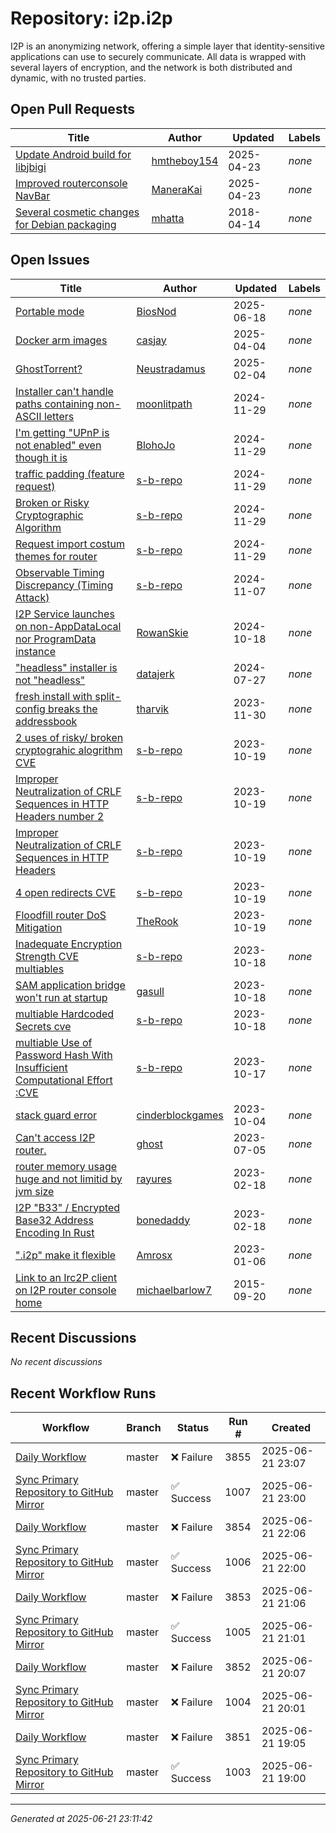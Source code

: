 # Repository: i2p.i2p

I2P is an anonymizing network, offering a simple layer that identity-sensitive applications can use to securely communicate. All data is wrapped with several layers of encryption, and the network is both distributed and dynamic, with no trusted parties. 

## Open Pull Requests


| Title | Author | Updated | Labels |
|-------|--------|---------|--------|
| [Update Android build for libjbigi](https://github.com/i2p/i2p.i2p/pull/46) | [hmtheboy154](https://github.com/hmtheboy154) | 2025-04-23 | *none* |
| [Improved routerconsole NavBar](https://github.com/i2p/i2p.i2p/pull/47) | [ManeraKai](https://github.com/ManeraKai) | 2025-04-23 | *none* |
| [Several cosmetic changes for Debian packaging](https://github.com/i2p/i2p.i2p/pull/15) | [mhatta](https://github.com/mhatta) | 2018-04-14 | *none* |



## Open Issues


| Title | Author | Updated | Labels |
|-------|--------|---------|--------|
| [Portable mode](https://github.com/i2p/i2p.i2p/issues/106) | [BiosNod](https://github.com/BiosNod) | 2025-06-18 | *none* |
| [Docker arm images](https://github.com/i2p/i2p.i2p/issues/34) | [casjay](https://github.com/casjay) | 2025-04-04 | *none* |
| [GhostTorrent?](https://github.com/i2p/i2p.i2p/issues/99) | [Neustradamus](https://github.com/Neustradamus) | 2025-02-04 | *none* |
| [Installer can't handle paths containing non-ASCII letters](https://github.com/i2p/i2p.i2p/issues/86) | [moonlitpath](https://github.com/moonlitpath) | 2024-11-29 | *none* |
| [I'm getting "UPnP is not enabled" even though it is](https://github.com/i2p/i2p.i2p/issues/84) | [BlohoJo](https://github.com/BlohoJo) | 2024-11-29 | *none* |
| [traffic padding (feature request)](https://github.com/i2p/i2p.i2p/issues/88) | [s-b-repo](https://github.com/s-b-repo) | 2024-11-29 | *none* |
| [Broken or Risky Cryptographic Algorithm](https://github.com/i2p/i2p.i2p/issues/93) | [s-b-repo](https://github.com/s-b-repo) | 2024-11-29 | *none* |
| [Request import costum themes for router](https://github.com/i2p/i2p.i2p/issues/94) | [s-b-repo](https://github.com/s-b-repo) | 2024-11-29 | *none* |
| [Observable Timing Discrepancy (Timing Attack)](https://github.com/i2p/i2p.i2p/issues/65) | [s-b-repo](https://github.com/s-b-repo) | 2024-11-07 | *none* |
| [I2P Service launches on non-AppDataLocal nor ProgramData instance](https://github.com/i2p/i2p.i2p/issues/85) | [RowanSkie](https://github.com/RowanSkie) | 2024-10-18 | *none* |
| ["headless" installer is not "headless"](https://github.com/i2p/i2p.i2p/issues/9) | [datajerk](https://github.com/datajerk) | 2024-07-27 | *none* |
| [fresh install with split-config breaks the addressbook](https://github.com/i2p/i2p.i2p/issues/69) | [tharvik](https://github.com/tharvik) | 2023-11-30 | *none* |
| [2 uses of risky/ broken cryptograhic alogrithm CVE](https://github.com/i2p/i2p.i2p/issues/58) | [s-b-repo](https://github.com/s-b-repo) | 2023-10-19 | *none* |
| [Improper Neutralization of CRLF Sequences in HTTP Headers number 2](https://github.com/i2p/i2p.i2p/issues/68) | [s-b-repo](https://github.com/s-b-repo) | 2023-10-19 | *none* |
| [Improper Neutralization of CRLF Sequences in HTTP Headers ](https://github.com/i2p/i2p.i2p/issues/67) | [s-b-repo](https://github.com/s-b-repo) | 2023-10-19 | *none* |
| [4 open redirects CVE](https://github.com/i2p/i2p.i2p/issues/60) | [s-b-repo](https://github.com/s-b-repo) | 2023-10-19 | *none* |
| [Floodfill router DoS Mitigation](https://github.com/i2p/i2p.i2p/issues/39) | [TheRook](https://github.com/TheRook) | 2023-10-19 | *none* |
| [Inadequate Encryption Strength CVE multiables](https://github.com/i2p/i2p.i2p/issues/61) | [s-b-repo](https://github.com/s-b-repo) | 2023-10-18 | *none* |
| [SAM application bridge won't run at startup](https://github.com/i2p/i2p.i2p/issues/49) | [gasull](https://github.com/gasull) | 2023-10-18 | *none* |
| [multiable Hardcoded Secrets cve](https://github.com/i2p/i2p.i2p/issues/57) | [s-b-repo](https://github.com/s-b-repo) | 2023-10-18 | *none* |
| [multiable Use of Password Hash With Insufficient Computational Effort :CVE](https://github.com/i2p/i2p.i2p/issues/62) | [s-b-repo](https://github.com/s-b-repo) | 2023-10-17 | *none* |
| [stack guard error](https://github.com/i2p/i2p.i2p/issues/55) | [cinderblockgames](https://github.com/cinderblockgames) | 2023-10-04 | *none* |
| [Can't access I2P router.](https://github.com/i2p/i2p.i2p/issues/48) | [ghost](https://github.com/ghost) | 2023-07-05 | *none* |
| [router memory usage huge and not limitid by jvm size](https://github.com/i2p/i2p.i2p/issues/35) | [rayures](https://github.com/rayures) | 2023-02-18 | *none* |
| [I2P "B33" / Encrypted Base32 Address Encoding In Rust](https://github.com/i2p/i2p.i2p/issues/36) | [bonedaddy](https://github.com/bonedaddy) | 2023-02-18 | *none* |
| [".i2p" make it flexible](https://github.com/i2p/i2p.i2p/issues/31) | [Amrosx](https://github.com/Amrosx) | 2023-01-06 | *none* |
| [Link to an Irc2P client on I2P router console home](https://github.com/i2p/i2p.i2p/issues/5) | [michaelbarlow7](https://github.com/michaelbarlow7) | 2015-09-20 | *none* |



## Recent Discussions


*No recent discussions*


## Recent Workflow Runs


| Workflow | Branch | Status | Run # | Created |
|----------|--------|--------|-------|---------|
| [Daily Workflow](https://github.com/i2p/i2p.i2p/actions/runs/15800509575) | master | ❌ Failure | 3855 | 2025-06-21 23:07 |
| [Sync Primary Repository to GitHub Mirror](https://github.com/i2p/i2p.i2p/actions/runs/15800454955) | master | ✅ Success | 1007 | 2025-06-21 23:00 |
| [Daily Workflow](https://github.com/i2p/i2p.i2p/actions/runs/15800071122) | master | ❌ Failure | 3854 | 2025-06-21 22:06 |
| [Sync Primary Repository to GitHub Mirror](https://github.com/i2p/i2p.i2p/actions/runs/15800021699) | master | ✅ Success | 1006 | 2025-06-21 22:00 |
| [Daily Workflow](https://github.com/i2p/i2p.i2p/actions/runs/15799640206) | master | ❌ Failure | 3853 | 2025-06-21 21:06 |
| [Sync Primary Repository to GitHub Mirror](https://github.com/i2p/i2p.i2p/actions/runs/15799593357) | master | ✅ Success | 1005 | 2025-06-21 21:01 |
| [Daily Workflow](https://github.com/i2p/i2p.i2p/actions/runs/15799207446) | master | ❌ Failure | 3852 | 2025-06-21 20:07 |
| [Sync Primary Repository to GitHub Mirror](https://github.com/i2p/i2p.i2p/actions/runs/15799155203) | master | ❌ Failure | 1004 | 2025-06-21 20:01 |
| [Daily Workflow](https://github.com/i2p/i2p.i2p/actions/runs/15798772173) | master | ❌ Failure | 3851 | 2025-06-21 19:05 |
| [Sync Primary Repository to GitHub Mirror](https://github.com/i2p/i2p.i2p/actions/runs/15798726853) | master | ✅ Success | 1003 | 2025-06-21 19:00 |



---
*Generated at 2025-06-21 23:11:42*
